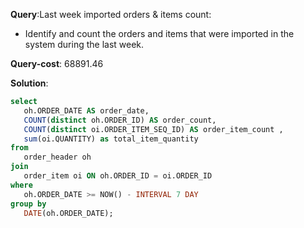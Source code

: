 **Query**:Last week imported orders & items count:
 - Identify and count the orders and items that were imported in the system during the last week.

**Query-cost**: 68891.46

**Solution**: 
```sql
select 
   oh.ORDER_DATE AS order_date,
   COUNT(distinct oh.ORDER_ID) AS order_count, 
   COUNT(distinct oi.ORDER_ITEM_SEQ_ID) AS order_item_count ,
   sum(oi.QUANTITY) as total_item_quantity
from
   order_header oh
join
   order_item oi ON oh.ORDER_ID = oi.ORDER_ID
where
   oh.ORDER_DATE >= NOW() - INTERVAL 7 DAY
group by 
   DATE(oh.ORDER_DATE); 




